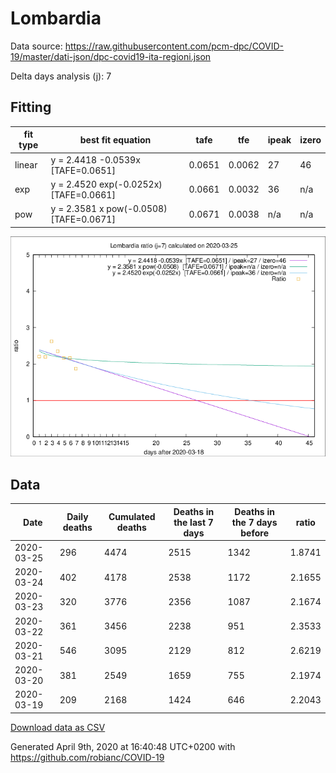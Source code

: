 # Lombardia

Data source: https://raw.githubusercontent.com/pcm-dpc/COVID-19/master/dati-json/dpc-covid19-ita-regioni.json

Delta days analysis (j): 7

## Fitting 
|fit type|best fit equation|tafe|tfe|ipeak|izero|
|-------|-----|--------|------|---|---|
|linear|y = 2.4418 -0.0539x  [TAFE=0.0651]|0.0651|0.0062|27|46|
|exp|y = 2.4520 exp(-0.0252x)  [TAFE=0.0661]|0.0661|0.0032|36|n/a|
|pow|y = 2.3581 x pow(-0.0508)  [TAFE=0.0671]|0.0671|0.0038|n/a|n/a|

![Plot](COVID-19_lombardia_j7_2020-03-25.png)

## Data
|Date|Daily deaths|Cumulated deaths|Deaths in the last 7 days|Deaths in the 7 days before|ratio|
|----|----------|-----------|-------|--------------------|-----|
|2020-03-25|296|4474|2515|1342|1.8741|
|2020-03-24|402|4178|2538|1172|2.1655|
|2020-03-23|320|3776|2356|1087|2.1674|
|2020-03-22|361|3456|2238|951|2.3533|
|2020-03-21|546|3095|2129|812|2.6219|
|2020-03-20|381|2549|1659|755|2.1974|
|2020-03-19|209|2168|1424|646|2.2043|

[Download data as CSV](COVID-19_lombardia_j7_2020-03-25.csv)

Generated April 9th, 2020 at 16:40:48 UTC+0200 with https://github.com/robianc/COVID-19
